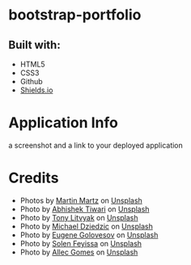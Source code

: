# bootstrap-portfolio


## Built with:
- HTML5
- CSS3
- Github
- <a href="https://shields.io/">Shields.io</a>

# Application Info
a screenshot and a link to your deployed application

#


# Credits
- Photos by <a href="https://unsplash.com/@martz90?utm_content=creditCopyText&utm_medium=referral&utm_source=unsplash">Martin Martz</a> on <a href="https://unsplash.com/photos/a-blue-and-purple-background-with-wavy-lines-FdxPbyHEw6Y?utm_content=creditCopyText&utm_medium=referral&utm_source=unsplash">Unsplash</a>
- Photo by <a href="https://unsplash.com/@abhi_2410?utm_content=creditCopyText&utm_medium=referral&utm_source=unsplash">Abhishek Tiwari</a> on <a href="https://unsplash.com/photos/qcimj8DMjLE?utm_content=creditCopyText&utm_medium=referral&utm_source=unsplash">Unsplash</a>
- Photo by <a href="https://unsplash.com/@justatony?utm_content=creditCopyText&utm_medium=referral&utm_source=unsplash">Tony Litvyak</a> on <a href="https://unsplash.com/photos/nHMyboz2XI8?utm_content=creditCopyText&utm_medium=referral&utm_source=unsplash">Unsplash</a>
- Photo by <a href="https://unsplash.com/@lazycreekimages?utm_content=creditCopyText&utm_medium=referral&utm_source=unsplash">Michael Dziedzic</a> on <a href="https://unsplash.com/photos/a-close-up-of-a-computer-mother-board-RkAvhhV0Mtk?utm_content=creditCopyText&utm_medium=referral&utm_source=unsplash">Unsplash</a>
- Photo by <a href="https://unsplash.com/@eugene_golovesov?utm_content=creditCopyText&utm_medium=referral&utm_source=unsplash">Eugene Golovesov</a> on <a href="https://unsplash.com/photos/a-close-up-of-a-green-leafy-plant-12-LhcMD2Hg?utm_content=creditCopyText&utm_medium=referral&utm_source=unsplash">Unsplash</a>
- Photo by <a href="https://unsplash.com/@solenfeyissa?utm_content=creditCopyText&utm_medium=referral&utm_source=unsplash">Solen Feyissa</a> on <a href="https://unsplash.com/photos/blue-and-white-water-waves-0m_6xyoaelo?utm_content=creditCopyText&utm_medium=referral&utm_source=unsplash">Unsplash</a>
- Photo by <a href="https://unsplash.com/@allecgomes?utm_content=creditCopyText&utm_medium=referral&utm_source=unsplash">Allec Gomes</a> on <a href="https://unsplash.com/photos/black-and-red-leaf-illustration-Yek0cYh0bnY?utm_content=creditCopyText&utm_medium=referral&utm_source=unsplash">Unsplash</a>
  
